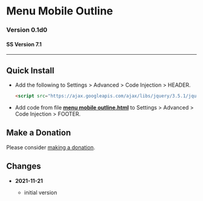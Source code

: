 # Menu Mobile Outline

### Version 0.1d0

#### SS Version 7.1

---

## Quick Install

* Add the following to Settings > Advanced > Code Injection > HEADER.
  
  ```html
  <script src="https://ajax.googleapis.com/ajax/libs/jquery/3.5.1/jquery.min.js"></script>
  ```
  
* Add code from file
  **[menu mobile outline.html](menu%20mobile%20outline.html#L1)**
  to Settings > Advanced > Code Injection > FOOTER.

## Make a Donation

Please consider
[making a donation](https://github.com/tomsWebConsulting/twcsl#make-a-donation).

## Changes

<!-- * **2021-11-15**

  * fix for description layout issue when categories are set to side for Brine
  * bumped version to 0.3d0
  
* **2021-07-25**

  * use twcsl
  * bumped version to 0.2d0
  -->
* **2021-11-21**

  * initial version

